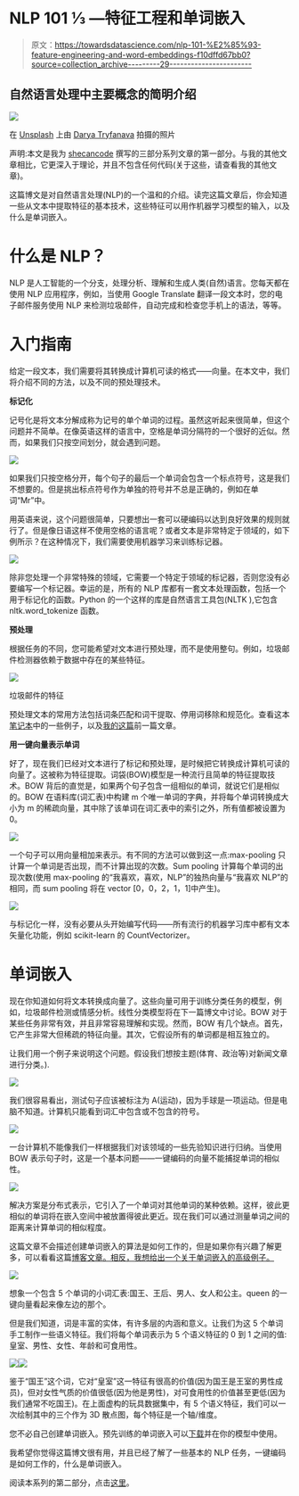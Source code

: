 # NLP 101 ⅓ —特征工程和单词嵌入

> 原文：<https://towardsdatascience.com/nlp-101-%E2%85%93-feature-engineering-and-word-embeddings-f10dffd67bb0?source=collection_archive---------29----------------------->

## 自然语言处理中主要概念的简明介绍

![](img/439b3d62908eb0640ac9dbabe3739cd2.png)

在 [Unsplash](https://unsplash.com?utm_source=medium&utm_medium=referral) 上由 [Darya Tryfanava](https://unsplash.com/@darya_tryfanava?utm_source=medium&utm_medium=referral) 拍摄的照片

声明:本文是我为 [shecancode](https://shecancode.io/) 撰写的三部分系列文章的第一部分。与我的其他文章相比，它更深入于理论，并且不包含任何代码(关于这些，请查看我的其他文章)。

这篇博文是对自然语言处理(NLP)的一个温和的介绍。读完这篇文章后，你会知道一些从文本中提取特征的基本技术，这些特征可以用作机器学习模型的输入，以及什么是单词嵌入。

# 什么是 NLP？

NLP 是人工智能的一个分支，处理分析、理解和生成人类(自然)语言。您每天都在使用 NLP 应用程序，例如，当使用 Google Translate 翻译一段文本时，您的电子邮件服务使用 NLP 来检测垃圾邮件，自动完成和检查您手机上的语法，等等。

# 入门指南

给定一段文本，我们需要将其转换成计算机可读的格式——向量。在本文中，我们将介绍不同的方法，以及不同的预处理技术。

**标记化**

记号化是将文本分解成称为记号的单个单词的过程。虽然这听起来很简单，但这个问题并不简单。在像英语这样的语言中，空格是单词分隔符的一个很好的近似。然而，如果我们只按空间划分，就会遇到问题。

![](img/b2198284c84a3825ea3498370b3261c0.png)

如果我们只按空格分开，每个句子的最后一个单词会包含一个标点符号，这是我们不想要的。但是挑出标点符号作为单独的符号并不总是正确的，例如在单词“Mr”中。

用英语来说，这个问题很简单，只要想出一套可以硬编码以达到良好效果的规则就行了。但是像日语这样不使用空格的语言呢？或者文本是非常特定于领域的，如下例所示？在这种情况下，我们需要使用机器学习来训练标记器。

![](img/13b2d031e58eacbc8058fd8ff6fd1927.png)

除非您处理一个非常特殊的领域，它需要一个特定于领域的标记器，否则您没有必要编写一个标记器。幸运的是，所有的 NLP 库都有一套文本处理函数，包括一个用于标记化的函数。Python 的一个这样的库是自然语言工具包(NLTK ),它包含 nltk.word_tokenize 函数。

**预处理**

根据任务的不同，您可能希望对文本进行预处理，而不是使用整句。例如，垃圾邮件检测器依赖于数据中存在的某些特征。

![](img/6bb05bbc121e9fb53f06ed7f859a0226.png)

垃圾邮件的特征

预处理文本的常用方法包括词条匹配和词干提取、停用词移除和规范化。查看这本[笔记本](https://github.com/lisanka93/UCL_F2F_NLP101/blob/main/WEEK_1/Week_1%20Notebook%20-%20Preprocessing.ipynb)中的一些例子，以及[我的这篇](/getting-started-with-text-analysis-in-python-ca13590eb4f7)前一篇文章。

**用一键向量表示单词**

好了，现在我们已经对文本进行了标记和预处理，是时候把它转换成计算机可读的向量了。这被称为特征提取。词袋(BOW)模型是一种流行且简单的特征提取技术。BOW 背后的直觉是，如果两个句子包含一组相似的单词，就说它们是相似的。BOW 在语料库(词汇表)中构建 m 个唯一单词的字典，并将每个单词转换成大小为 m 的稀疏向量，其中除了该单词在词汇表中的索引之外，所有值都被设置为 0。

![](img/151e05f58d450ca70feb1971df795c09.png)

一个句子可以用向量相加来表示。有不同的方法可以做到这一点:max-pooling 只计算一个单词是否出现，而不计算出现的次数。Sum pooling 计算每个单词的出现次数(使用 max-pooling 的“我喜欢，喜欢，NLP”的独热向量与“我喜欢 NLP”的相同，而 sum pooling 将在 vector [0，0，2，1，1]中产生)。

![](img/41c60353b34c18e47d37b779ea0b86f7.png)

与标记化一样，没有必要从头开始编写代码——所有流行的机器学习库中都有文本矢量化功能，例如 scikit-learn 的 CountVectorizer。

# 单词嵌入

现在你知道如何将文本转换成向量了。这些向量可用于训练分类任务的模型，例如，垃圾邮件检测或情感分析。线性分类模型将在下一篇博文中讨论。BOW 对于某些任务非常有效，并且非常容易理解和实现。然而，BOW 有几个缺点。首先，它产生非常大但稀疏的特征向量。其次，它假设所有的单词都是相互独立的。

让我们用一个例子来说明这个问题。假设我们想按主题(体育、政治等)对新闻文章进行分类。).

![](img/bb369a1db166611dd0d976cb8b21f8d0.png)

我们很容易看出，测试句子应该被标注为 A(运动)，因为手球是一项运动。但是电脑不知道。计算机只能看到词汇中包含或不包含的符号。

![](img/12dfc0c5948b8edce977312ab725e17c.png)

一台计算机不能像我们一样根据我们对该领域的一些先验知识进行归纳。当使用 BOW 表示句子时，这是一个基本问题——一键编码的向量不能捕捉单词的相似性。

![](img/dec419124b365a4a0f44a7be91dd17ff.png)

解决方案是分布式表示，它引入了一个单词对其他单词的某种依赖。这样，彼此更相似的单词将在嵌入空间中被放置得彼此更近。现在我们可以通过测量单词之间的距离来计算单词的相似程度。

这篇文章不会描述创建单词嵌入的算法是如何工作的，但是如果你有兴趣了解更多，可以看看这篇[博客文章。相反，我想给出一个关于单词嵌入的高级例子。](https://jalammar.github.io/illustrated-word2vec/)

![](img/4769208d18ca146cd08404b33773ccdb.png)

想象一个包含 5 个单词的小词汇表:国王、王后、男人、女人和公主。queen 的一键向量看起来像左边的那个。

但是我们知道，词是丰富的实体，有许多层的内涵和意义。让我们为这 5 个单词手工制作一些语义特征。我们将每个单词表示为 5 个语义特征的 0 到 1 之间的值:皇室、男性、女性、年龄和可食用性。

![](img/092337673c2169f7a13d728a5020893a.png)![](img/4ebb4d7c53f5c02d988cdc8507535847.png)

鉴于“国王”这个词，它对“皇室”这一特征有很高的价值(因为国王是王室的男性成员)，但对女性气质的价值很低(因为他是男性)，对可食用性的价值甚至更低(因为我们通常不吃国王)。在上面虚构的玩具数据集中，有 5 个语义特征，我们可以一次绘制其中的三个作为 3D 散点图，每个特征是一个轴/维度。

您不必自己创建单词嵌入。预先训练的单词嵌入可以[下载](https://nlp.stanford.edu/projects/glove/)并在你的模型中使用。

我希望你觉得这篇博文很有用，并且已经了解了一些基本的 NLP 任务，一键编码是如何工作的，什么是单词嵌入。

阅读本系列的第二部分，点击[这里](/nlp-101-⅔-linear-models-for-text-classification-8ced8199c2a8)。